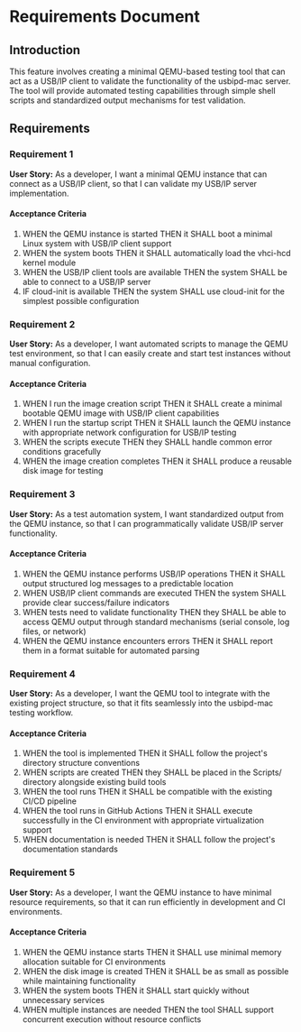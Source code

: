 # Requirements Document

## Introduction

This feature involves creating a minimal QEMU-based testing tool that can act as a USB/IP client to validate the functionality of the usbipd-mac server. The tool will provide automated testing capabilities through simple shell scripts and standardized output mechanisms for test validation.

## Requirements

### Requirement 1

**User Story:** As a developer, I want a minimal QEMU instance that can connect as a USB/IP client, so that I can validate my USB/IP server implementation.

#### Acceptance Criteria

1. WHEN the QEMU instance is started THEN it SHALL boot a minimal Linux system with USB/IP client support
2. WHEN the system boots THEN it SHALL automatically load the vhci-hcd kernel module
3. WHEN the USB/IP client tools are available THEN the system SHALL be able to connect to a USB/IP server
4. IF cloud-init is available THEN the system SHALL use cloud-init for the simplest possible configuration

### Requirement 2

**User Story:** As a developer, I want automated scripts to manage the QEMU test environment, so that I can easily create and start test instances without manual configuration.

#### Acceptance Criteria

1. WHEN I run the image creation script THEN it SHALL create a minimal bootable QEMU image with USB/IP client capabilities
2. WHEN I run the startup script THEN it SHALL launch the QEMU instance with appropriate network configuration for USB/IP testing
3. WHEN the scripts execute THEN they SHALL handle common error conditions gracefully
4. WHEN the image creation completes THEN it SHALL produce a reusable disk image for testing

### Requirement 3

**User Story:** As a test automation system, I want standardized output from the QEMU instance, so that I can programmatically validate USB/IP server functionality.

#### Acceptance Criteria

1. WHEN the QEMU instance performs USB/IP operations THEN it SHALL output structured log messages to a predictable location
2. WHEN USB/IP client commands are executed THEN the system SHALL provide clear success/failure indicators
3. WHEN tests need to validate functionality THEN they SHALL be able to access QEMU output through standard mechanisms (serial console, log files, or network)
4. WHEN the QEMU instance encounters errors THEN it SHALL report them in a format suitable for automated parsing

### Requirement 4

**User Story:** As a developer, I want the QEMU tool to integrate with the existing project structure, so that it fits seamlessly into the usbipd-mac testing workflow.

#### Acceptance Criteria

1. WHEN the tool is implemented THEN it SHALL follow the project's directory structure conventions
2. WHEN scripts are created THEN they SHALL be placed in the Scripts/ directory alongside existing build tools
3. WHEN the tool runs THEN it SHALL be compatible with the existing CI/CD pipeline
4. WHEN the tool runs in GitHub Actions THEN it SHALL execute successfully in the CI environment with appropriate virtualization support
5. WHEN documentation is needed THEN it SHALL follow the project's documentation standards

### Requirement 5

**User Story:** As a developer, I want the QEMU instance to have minimal resource requirements, so that it can run efficiently in development and CI environments.

#### Acceptance Criteria

1. WHEN the QEMU instance starts THEN it SHALL use minimal memory allocation suitable for CI environments
2. WHEN the disk image is created THEN it SHALL be as small as possible while maintaining functionality
3. WHEN the system boots THEN it SHALL start quickly without unnecessary services
4. WHEN multiple instances are needed THEN the tool SHALL support concurrent execution without resource conflicts